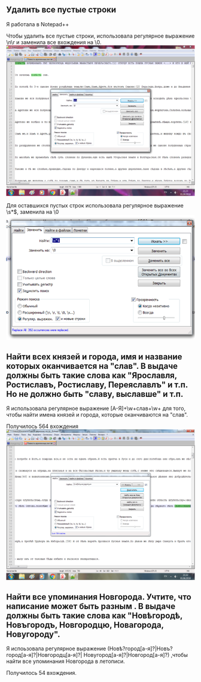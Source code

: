 ## Удалить все пустые строки

Я работала в Notepad++

Чтобы удалить все пустые строки, использовала регулярное выражение \n\r и заменила все вхождения на \0.
![](https://github.com/whydid/hw9/blob/master/%D1%81%D0%BA%D1%80%D0%B8%D0%BD1..png)

Для оставшихся пустых строк использовала регулярное выражение \s*$, заменила на \0
![](https://github.com/whydid/hw9/blob/master/%D1%81%D0%BA%D1%80%D0%B8%D0%BD2..png)

## Найти всех князей и города, имя и название которых оканчивается на "слав". В выдаче должны быть такие слова как "Ярославля, Ростиславъ, Ростиславу, Переяславлъ" и т.п. Но не должно быть "славу, выславше" и т.п. 

Я использовала регулярное выражение [А-Я]+\w+слав+\w+ для того, чтобы найти имена князей и города, которые оканчиваются на "слав". 

Получилось 564 вхождения
![](https://github.com/whydid/hw9/blob/master/%D1%81%D0%BA%D1%80%D0%B8%D0%BD3.png)

## Найти все упоминания Новгорода. Учтите, что написание может быть разным . В выдаче должны быть такие слова как "Новѣгородѣ, Новъгородъ, Новгородцю, Новагорода, Новугороду". 

Я испоьзовала регулярное выражение (Новѣ?город[а-я]?|Новъ?город[а-я]?|Новгородц[а-я]?| Новугород[а-я]?|Новгород[а-я]?) ,чтобы найти все упоминания Новгорода в летописи.

Получилось 54 вхождения.

![]()
